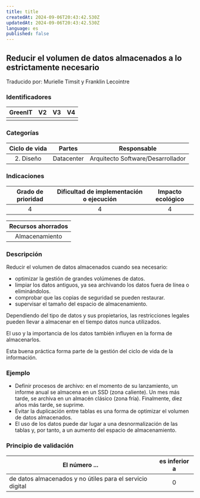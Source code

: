 ```yaml
---
title: title
createdAt: 2024-09-06T20:43:42.530Z
updatedAt: 2024-09-06T20:43:42.530Z
language: es
published: false
---
```

## Reducir el volumen de datos almacenados a lo estrictamente necesario
Traducido por: Murielle Timsit y Franklin Lecointre

### Identificadores

| GreenIT |  V2  |  V3  |  V4  |
|:-------:|:----:|:----:|:----:|
|         |      |      |      |

### Categorías

| Ciclo de vida | Partes | Responsable |
|:---------:|:----:|:----:|
| 2. Diseño | Datacenter | Arquitecto Software/Desarrollador |

### Indicaciones

| Grado de prioridad   | Dificultad de implementación o ejecución | Impacto ecológico   |
|:-------------------:|:-------------------------:|:---------------------:|
| 4 | 4 | 4 |

| Recursos ahorrados |
|:----------------------------------------------------------:|
| Almacenamiento  |

### Descripción

Reducir el volumen de datos almacenados cuando sea necesario:
* optimizar la gestión de grandes volúmenes de datos.
* limpiar los datos antiguos, ya sea archivando los datos fuera de línea o eliminándolos.
* comprobar que las copias de seguridad se pueden restaurar.
* supervisar el tamaño del espacio de almacenamiento.

Dependiendo del tipo de datos y sus propietarios, las restricciones legales pueden llevar a almacenar en el tiempo datos nunca utilizados.

El uso y la importancia de los datos también influyen en la forma de almacenarlos.

Esta buena práctica forma parte de la gestión del ciclo de vida de la información.

### Ejemplo

* Definir procesos de archivo: en el momento de su lanzamiento, un informe anual se almacena en un SSD (zona caliente). Un mes más tarde, se archiva en un almacén clásico (zona fría). Finalmente, diez años más tarde, se suprime.
* Evitar la duplicación entre tablas es una forma de optimizar el volumen de datos almacenados.
* El uso de los datos puede dar lugar a una desnormalización de las tablas y, por tanto, a un aumento del espacio de almacenamiento.

### Principio de validación

| El número ...  |   es inferior a   |  
|-------------------|:-------------------------:|
| de datos almacenados y no útiles para el servicio digital  | 0 |
